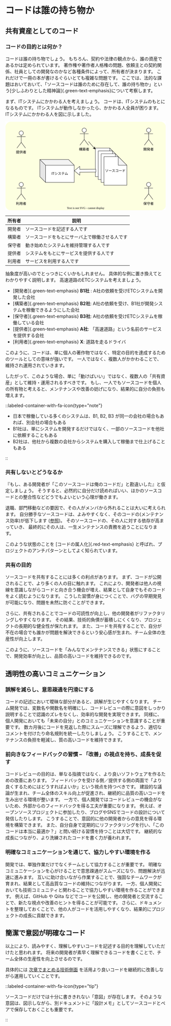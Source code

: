 # コードは誰の持ち物か

## 共有資産としてのコード

### コードの目的とは何か？

コードは誰の持ち物でしょう。
もちろん、契約や法律の観点から、誰の資産であるかは定められています。
著作権や著作者人格権の問題、依頼主との契約関係、社員としての開発なのかなど各種条件によって、所有者が決まります。
これだけで一冊の本が書けるぐらいとても複雑な問題です。
ここでは、法的な課題はおいておいて、「ソースコードは誰のために存在して、誰の持ち物か」という[少しふわりとした精神論]{.green-text-emphasis}について考察します。

まず、ITシステムにかかわる人を考えましょう。
コードは、ITシステムのもとになるものです。
ITシステムが動作しなかったら、かかわる人全員が困ります。
ITシステムにかかわる人を図に示しました。

![コードの所有者モデル](../../assets/img/emotional_public-property_property_model.drawio.svg)

| 所有者 | 説明                                           |
| ------ | ---------------------------------------------- |
| 開発者 | ソースコードを記述する人です                   |
| 構築者 | ソースコードをもとにサーバ上で稼働させる人です |
| 保守者 | 動き始めたシステムを維持管理する人です         |
| 提供者 | システムをもとにサービスを提供する人です       |
| 利用者 | サービスを利用する人です                       |

抽象度が高いのでとっつきにくいかもしれません。
具体的な例に置き換えてとわかりやすく説明します。
高速道路のETCシステムを考えましょう。

* [開発者]{.green-text-emphasis} **B1社** : A社の依頼を受けETCシステムを開発した会社
* [構築者]{.green-text-emphasis} **B2社**: A社の依頼を受け、B1社が開発システムを稼働できるようにした会社
* [保守者]{.green-text-emphasis} **B3社**: A社の依頼を受けETCシステムを稼働している会社
* [提供者]{.green-text-emphasis} **A社**: 「高速道路」という名前のサービスを提供する会社
* [利用者]{.green-text-emphasis} **X**: 道路を走るドライバ

このように、コードは、単に個人の著作物ではなく、特定の目的を達成するためのツールとしての意味が強いです。
一人ではなく、複数人がかかわることで、維持され運用されていきます。

したがって、このような場合、単に「動けばいい」ではなく、複数人の「共有資産」として維持・運用されるすべきです。
もし、一人でもソースコードを個人の所有物と考えると、メンテナンスや改善の妨げになり、結果的に自分の負担も増えます。

::labeled-container-with-fa-icon{type="note"}

* 日本で稼働している多くのシステムは、B1, B2, B3 が同一の会社の場合もあれば、別会社の場合もある
* B1社は、単にシステムを開発するだけではなく、一部のソースコードを他社に依頼することもある
* B2社は、他社から複数の会社からシステムを購入して稼働まで仕上げることもある

::

### 共有しないとどうなるか

『もし、ある開発者が「このソースコードは俺のコードだ」と勘違いした』と仮定しましょう。
そうすると、必然的に自分だけ読めればいい、ほかのソースコードとの整合性などどうでもよいという心理が働きます。

退職、部門移動などの要因で、その人がメンバから外れることは大いに考えられます。
自分勝手なソースコードは、よみやすくなく、そのコードの(メンテナンス効率)が低下します
([参照](./anti-pattern.md))。
そのソースコードの、その人に対する依存が高まっていき、
最終的にその人は、一生メンテナンスの責務を追うことになります。

このような状態のことを [コードの属人化]{.red-text-emphasis} と呼ばれ、プロジェクトのアンチパターンとしてよく知られています。

### 共有の目的

ソースコードを共有することには多くの利点があります。
まず、コードが公開されることで、より多くの人の目に触れます。
これにより、開発者は他人の視線を意識しながらコードと向き合う機会が増え、結果として自身でもそのコードをよく読むようになります。
こうした習慣が身につくことで、バグの早期発見が可能になり、問題を未然に防ぐことができます。

さらに、共有されることでコードの可読性が向上し、他の開発者がリファクタリングしやすくなります。
その結果、技術的負債が蓄積しにくくなり、プロジェクトの長期的な健全性が保たれます。
また、コードを共有することで、自分が不在の場合でも誰かが問題を解決できるという安心感が生まれ、チーム全体の生産性が向上します。

このように、ソースコードを「みんなでメンテナンスできる」状態にすることで、開発効率が向上し、品質の高いコードを維持できるのです。

## 透明性の高いコミュニケーション

### 誤解を減らし、意思疎通を円滑にする

コードの記述において曖昧な部分があると、誤解が生じやすくなります。
チーム開発では、変数名や関数名を明確にし、コードレビューの際に意図をしっかり説明することで認識のズレをなくし、効率的な開発を実現できます。
同様に、個人開発においても「未来の自分」とのコミュニケーションを意識することが重要です。
数カ月後にコードを見返した際にスムーズに理解できるよう、適切なコメントを付けたり命名規則を統一したりしましょう。
こうすることで、メンテナンスの負担を軽減し、質の高いコードを維持できます。

### 前向きなフィードバックの習慣 – 「改善」の視点を持ち、成長を促す

コードレビューの目的は、単なる指摘ではなく、より良いソフトウェアを作るための改善にあります。
フィードバックを受ける側／提供する側の両面で「より良くするためにはどうすればよいか」という視点を持つべきです。
建設的な議論が生まれ、チーム全体のスキル向上が促進され、継続的に品質の高いコードを生み出せる環境が整います。
一方で、個人開発ではコードレビューの機会がないため、外部からのフィードバックを得る工夫が重要になります。
例えば、オープンソースプロジェクトに参加したり、ブログやSNSでコードの設計について発信したりします。
こうすることで、意図的に他の開発者からの意見を得る環境を構築できます。
また、自分自身で定期的にリファクタリングを行い、「このコードは本当に最適か？」と問い続ける習慣を持つことは大切です。
継続的な成長につながり、より洗練されたコードを書く力が養われます。

### 明確なコミュニケーションを通じて、協力しやすい環境を作る

開発では、単独作業だけでなくチームとして協力することが重要です。
明確なコミュニケーションを心がけることで意思疎通がスムーズになり、問題解決が迅速に進みます。
互いに助け合いながら作業することで、強固なチームワークが育まれ、結果として高品質なコードの維持につながります。
一方、個人開発においても技術コミュニティと関わることで協力しやすい環境を作ることができます。
例えば、GitHub や Qiita などでコードを公開し、他の開発者と交流することで、新たな視点や改善のヒントを得ることが可能です。
さらに、ドキュメントを整理しておくことで、他の人がコードを活用しやすくなり、結果的にプロジェクトの成長に貢献できます。

## 簡潔で意図が明確なコード

以上により、読みやすく、理解しやすいコードを記述する目的を理解していただけたと思われます。
将来の開発者が素早く理解できるコードを書くことで、チーム全体の生産性を向上させるのです。

具体的には
[次章でまとめる技術側面](../technical/)
を活用より良いコードを継続的に改善しながら運用していくことです。

::labeled-container-with-fa-icon{type="tip"}

ソースコードだけでは十分に書ききれない「意図」が存在します。
そのような意図は、図示しながら、別ドキュメントに「設計メモ」としてソースコードとペアで保存しておくことも重要です。

::

